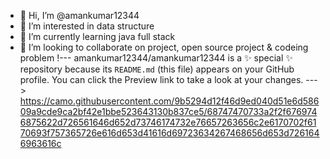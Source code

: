 - 👋 Hi, I’m @amankumar12344
- 👀 I’m interested in data structure
- 🌱 I’m currently learning java full stack
- 💞️ I’m looking to collaborate on project, open source project & codeing problem
!---
amankumar12344/amankumar12344 is a ✨ special ✨ repository because its `README.md` (this file) appears on your GitHub profile.
You can click the Preview link to take a look at your changes.
--->
https://camo.githubusercontent.com/9b5294d12f46d9ed040d51e6d58609a9cde9ca2bf42e1bbe523643130b837ce5/68747470733a2f2f6769746875622d726561646d652d73746174732e76657263656c2e6170702f6170693f757365726e616d653d41616d69723634267468656d653d7261646963616c
